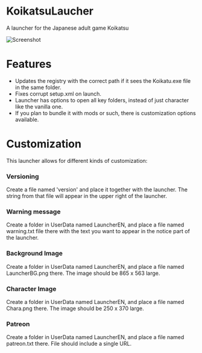 # KoikatsuLaucher
A launcher for the Japanese adult game Koikatsu

![Screenshot](https://i.imgur.com/y6nZxLO.png "Screenshot")

# Features
- Updates the registry with the correct path if it sees the Koikatu.exe file in the same folder.
- Fixes corrupt setup.xml on launch.
- Launcher has options to open all key folders, instead of just character like the vanilla one.
- If you plan to bundle it with mods or such, there is customization options available.

# Customization
This launcher allows for different kinds of customization:

### Versioning
Create a file named 'version' and place it together with the launcher. The string from that file will appear in the upper right of the launcher.

### Warning message
Create a folder in UserData named LauncherEN, and place a file named warning.txt file there with the text you want to appear in the notice part of the launcher.

### Background Image
Create a folder in UserData named LauncherEN, and place a file named LauncherBG.png there. The image should be 865 x 563 large.

### Character Image
Create a folder in UserData named LauncherEN, and place a file named Chara.png there. The image should be 250 x 370 large.

### Patreon
Create a folder in UserData named LauncherEN, and place a file named patreon.txt there. File should include a single URL.
